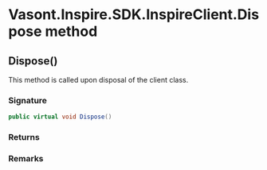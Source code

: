 # Vasont.Inspire.SDK.InspireClient.Dispose method
## Dispose()
This method is called upon disposal of the client class.

### Signature
```csharp
public virtual void Dispose()
```
### Returns

### Remarks

